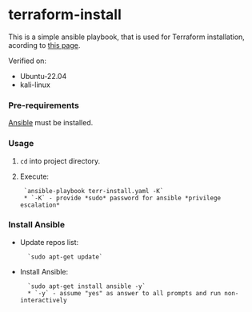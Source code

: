 # terraform-install


This is a simple ansible playbook, that is used for Terraform installation, acording to [this page](https://developer.hashicorp.com/terraform/downloads).

Verified on:
* Ubuntu-22.04
* kali-linux

### Pre-requirements

[Ansible](#install-ansibles) must be installed.

### Usage

1. `cd` into project directory.
2. Execute:

        `ansible-playbook terr-install.yaml -K`
        * `-K` - provide *sudo* password for ansible *privilege escalation*

### Install Ansible

* Update repos list:

        `sudo apt-get update`

* Install Ansible:

        `sudo apt-get install ansible -y`
        * `-y` - assume "yes" as answer to all prompts and run non-interactively
